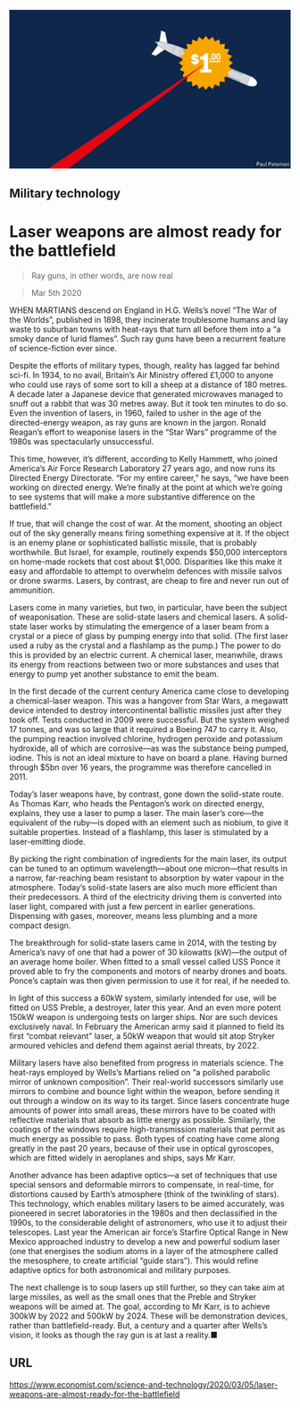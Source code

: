 ![](./images/20200307_STD001_0.jpg)

## Military technology

# Laser weapons are almost ready for the battlefield

> Ray guns, in other words, are now real

> Mar 5th 2020

WHEN MARTIANS descend on England in H.G. Wells’s novel “The War of the Worlds”, published in 1898, they incinerate troublesome humans and lay waste to suburban towns with heat-rays that turn all before them into a “a smoky dance of lurid flames”. Such ray guns have been a recurrent feature of science-fiction ever since.

Despite the efforts of military types, though, reality has lagged far behind sci-fi. In 1934, to no avail, Britain’s Air Ministry offered £1,000 to anyone who could use rays of some sort to kill a sheep at a distance of 180 metres. A decade later a Japanese device that generated microwaves managed to snuff out a rabbit that was 30 metres away. But it took ten minutes to do so. Even the invention of lasers, in 1960, failed to usher in the age of the directed-energy weapon, as ray guns are known in the jargon. Ronald Reagan’s effort to weaponise lasers in the “Star Wars” programme of the 1980s was spectacularly unsuccessful.

This time, however, it’s different, according to Kelly Hammett, who joined America’s Air Force Research Laboratory 27 years ago, and now runs its Directed Energy Directorate. “For my entire career,” he says, “we have been working on directed energy. We’re finally at the point at which we’re going to see systems that will make a more substantive difference on the battlefield.”

If true, that will change the cost of war. At the moment, shooting an object out of the sky generally means firing something expensive at it. If the object is an enemy plane or sophisticated ballistic missile, that is probably worthwhile. But Israel, for example, routinely expends $50,000 interceptors on home-made rockets that cost about $1,000. Disparities like this make it easy and affordable to attempt to overwhelm defences with missile salvos or drone swarms. Lasers, by contrast, are cheap to fire and never run out of ammunition.

Lasers come in many varieties, but two, in particular, have been the subject of weaponisation. These are solid-state lasers and chemical lasers. A solid-state laser works by stimulating the emergence of a laser beam from a crystal or a piece of glass by pumping energy into that solid. (The first laser used a ruby as the crystal and a flashlamp as the pump.) The power to do this is provided by an electric current. A chemical laser, meanwhile, draws its energy from reactions between two or more substances and uses that energy to pump yet another substance to emit the beam.

In the first decade of the current century America came close to developing a chemical-laser weapon. This was a hangover from Star Wars, a megawatt device intended to destroy intercontinental ballistic missiles just after they took off. Tests conducted in 2009 were successful. But the system weighed 17 tonnes, and was so large that it required a Boeing 747 to carry it. Also, the pumping reaction involved chlorine, hydrogen peroxide and potassium hydroxide, all of which are corrosive—as was the substance being pumped, iodine. This is not an ideal mixture to have on board a plane. Having burned through $5bn over 16 years, the programme was therefore cancelled in 2011.

Today’s laser weapons have, by contrast, gone down the solid-state route. As Thomas Karr, who heads the Pentagon’s work on directed energy, explains, they use a laser to pump a laser. The main laser’s core—the equivalent of the ruby—is doped with an element such as niobium, to give it suitable properties. Instead of a flashlamp, this laser is stimulated by a laser-emitting diode.

By picking the right combination of ingredients for the main laser, its output can be tuned to an optimum wavelength—about one micron—that results in a narrow, far-reaching beam resistant to absorption by water vapour in the atmosphere. Today’s solid-state lasers are also much more efficient than their predecessors. A third of the electricity driving them is converted into laser light, compared with just a few percent in earlier generations. Dispensing with gases, moreover, means less plumbing and a more compact design.

The breakthrough for solid-state lasers came in 2014, with the testing by America’s navy of one that had a power of 30 kilowatts (kW)—the output of an average home boiler. When fitted to a small vessel called USS Ponce it proved able to fry the components and motors of nearby drones and boats. Ponce’s captain was then given permission to use it for real, if he needed to.

In light of this success a 60kW system, similarly intended for use, will be fitted on USS Preble, a destroyer, later this year. And an even more potent 150kW weapon is undergoing tests on larger ships. Nor are such devices exclusively naval. In February the American army said it planned to field its first “combat relevant” laser, a 50kW weapon that would sit atop Stryker armoured vehicles and defend them against aerial threats, by 2022.

Military lasers have also benefited from progress in materials science. The heat-rays employed by Wells’s Martians relied on “a polished parabolic mirror of unknown composition”. Their real-world successors similarly use mirrors to combine and bounce light within the weapon, before sending it out through a window on its way to its target. Since lasers concentrate huge amounts of power into small areas, these mirrors have to be coated with reflective materials that absorb as little energy as possible. Similarly, the coatings of the windows require high-transmission materials that permit as much energy as possible to pass. Both types of coating have come along greatly in the past 20 years, because of their use in optical gyroscopes, which are fitted widely in aeroplanes and ships, says Mr Karr.

Another advance has been adaptive optics—a set of techniques that use special sensors and deformable mirrors to compensate, in real-time, for distortions caused by Earth’s atmosphere (think of the twinkling of stars). This technology, which enables military lasers to be aimed accurately, was pioneered in secret laboratories in the 1980s and then declassified in the 1990s, to the considerable delight of astronomers, who use it to adjust their telescopes. Last year the American air force’s Starfire Optical Range in New Mexico approached industry to develop a new and powerful sodium laser (one that energises the sodium atoms in a layer of the atmosphere called the mesosphere, to create artificial “guide stars”). This would refine adaptive optics for both astronomical and military purposes.

The next challenge is to soup lasers up still further, so they can take aim at large missiles, as well as the small ones that the Preble and Stryker weapons will be aimed at. The goal, according to Mr Karr, is to achieve 300kW by 2022 and 500kW by 2024. These will be demonstration devices, rather than battlefield-ready. But, a century and a quarter after Wells’s vision, it looks as though the ray gun is at last a reality.■

## URL

https://www.economist.com/science-and-technology/2020/03/05/laser-weapons-are-almost-ready-for-the-battlefield
